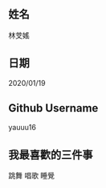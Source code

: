 姓名
----
林芠媱

日期
----
2020/01/19

Github Username
---------------
yauuu16

我最喜歡的三件事
--------------
跳舞
唱歌
睡覺
